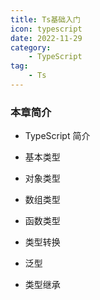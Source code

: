 ```yaml
---
title: Ts基础入门
icon: typescript
date: 2022-11-29
category:
    - TypeScript
tag: 
    - Ts
---
```


### 本章简介

- TypeScript 简介

- 基本类型

- 对象类型

- 数组类型

- 函数类型

- 类型转换

- 泛型

- 类型继承